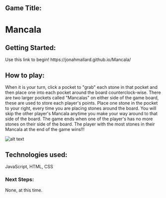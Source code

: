 <h2>Game Title: <h1>Mancala</h1><h2> 

<h2>Getting Started:</h2> Use this link to begin! https://jonahmallard.github.io/Mancala/

<h2>How to play: </h2> When it is your turn, click a pocket to "grab" each stone in that pocket and then place one into each pocket around the board counterclock-wise. There are two larger pockets called "Mancalas" on either side of the game board, these are used to store each player's points. Place one stone in the pocket to your right, every time you are placing stones around the board. You will skip the other player's Mancala anytime you make your way around to that side of the board. The game ends when one of the player's has no more stones on their side of the board. The player with the most stones in their Mancala at the end of the game wins!!!

![alt text](https://imgur.com/7Lc1oZZ.png)

<h2>Technologies used: </h2> JavaScript, HTML, CSS

<h3>Next Steps: </h3>None, at this time.